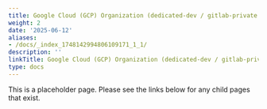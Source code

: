 ```yaml
---
title: Google Cloud (GCP) Organization (dedicated-dev / gitlab-private.org)
weight: 2
date: '2025-06-12'
aliases:
- /docs/_index_1748142994806109171_1_1/
description: ''
linkTitle: Google Cloud (GCP) Organization (dedicated-dev / gitlab-private.org)
type: docs
---
```


This is a placeholder page. Please see the links below for any child pages that exist.
